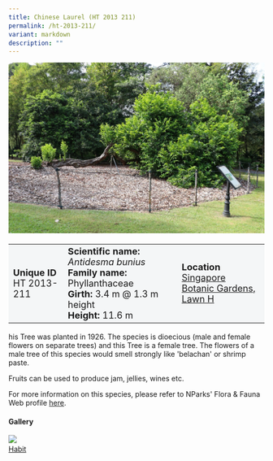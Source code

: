 ```yaml
---
title: Chinese Laurel (HT 2013 211)
permalink: /ht-2013-211/
variant: markdown
description: ""
---
```

<div class="isomer-image-wrapper">
<img src="/images/Heritage_trees_photos/antbun_ht2013-211_habit.jpg">
</div><table style="minWidth: 100px; font-size: 18px; background: #F4F6F7">
<tbody><tr>
<td rowspan="1" colspan="1">
<strong>Unique ID</strong>
<br>HT 2013-211
</td>
<td rowspan="1" colspan="1">
	<strong>Scientific name:</strong> <em>Antidesma bunius</em>
<br><strong>Family name: </strong>Phyllanthaceae
<br><strong>Girth: </strong>3.4 m @ 1.3 m height
<br><strong>Height: </strong>11.6 m
</td>
<td rowspan="1" colspan="1">
<strong>Location</strong><a href="https://www.onemap.gov.sg/?lat=1.3095499999957696&amp;lng=103.81561000000086">
 <br>Singapore Botanic Gardens,<br>Lawn H</a>
</td>
</tr>
</tbody>
</table>
<p>his Tree was planted in 1926. The species is dioecious (male and female flowers on separate trees) and this Tree is a female tree. The flowers of a male tree of this species would smell strongly like 'belachan' or shrimp paste.</p>
  
<p>Fruits can be used to produce jam, jellies, wines etc.</p>

<p>For more information on this species, please refer to NParks' Flora &amp; Fauna Web profile <a href="https://www.nparks.gov.sg/florafaunaweb/flora/2/7/2714">here</a>.</p>

<h4><b>Gallery</b></h4>
<div class="isomer-card-grid">
<a href="/images/Heritage_trees_photos/antbun_ht2013-211_habit.jpg" class="isomer-card">
<div class="isomer-card-image">
<div class="isomer-image-wrapper"><img src="/images/Heritage_trees_photos/antbun_ht2013-211_habitt.jpg"></div></div>
<div class="isomer-card-body"><div class="isomer-card-title">Habit</div></div></a><p></p></div>